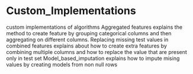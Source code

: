 # Custom_Implementations
custom implementations of algorithms
Aggregated features explains the method to create feature by grouping categorical columns and then aggregating on different columns.
Replacing missing test values in combined features explains about how to create extra features by combining multiple columns and how to replace the value that are present only in test set
Model_based_imputation explains how to impute mising values by creating models from non null rows
